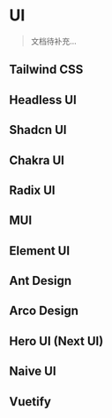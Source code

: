 # UI

> 文档待补充...


## Tailwind CSS

<LogoBadge name="react" /> <LogoBadge name="vue" />

## Headless UI

<LogoBadge name="react" /> <LogoBadge name="vue" />

## Shadcn UI

<LogoBadge name="react" />

## Chakra UI

<LogoBadge name="react" />

## Radix UI

<LogoBadge name="react" />

## MUI

<LogoBadge name="react" />

## Element UI

<LogoBadge name="vue" />

## Ant Design

<LogoBadge name="react" /> 

## Arco Design

<LogoBadge name="react" /> <LogoBadge name="vue" />

## Hero UI (Next UI)

<LogoBadge name="react" />

## Naive UI

<LogoBadge name="vue" />

## Vuetify

<LogoBadge name="vue" />